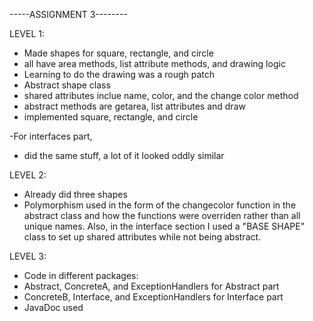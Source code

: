 -----ASSIGNMENT 3--------

LEVEL 1:

- Made shapes for square, rectangle, and circle
- all have area methods, list attribute methods, and drawing logic
- Learning to do the drawing was a rough patch
- Abstract shape class
- shared attributes inclue name, color, and the change color method
- abstract methods are getarea, list attributes and draw
- implemented square, rectangle, and circle

-For interfaces part,
- did the same stuff, a lot of it looked oddly similar

LEVEL 2:

- Already did three shapes
- Polymorphism used in the form of the changecolor function in the abstract class and how the functions were overriden rather than all unique names. Also, in the interface section I used a "BASE SHAPE" class to set up shared attributes while not being abstract. 

LEVEL 3:

- Code in different packages:
- Abstract, ConcreteA, and ExceptionHandlers for Abstract part
- ConcreteB, Interface, and ExceptionHandlers for Interface part
- JavaDoc used